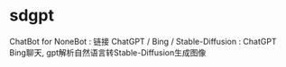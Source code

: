 # sdgpt
ChatBot for NoneBot : 链接 ChatGPT / Bing / Stable-Diffusion  : ChatGPT Bing聊天, gpt解析自然语言转Stable-Diffusion生成图像
